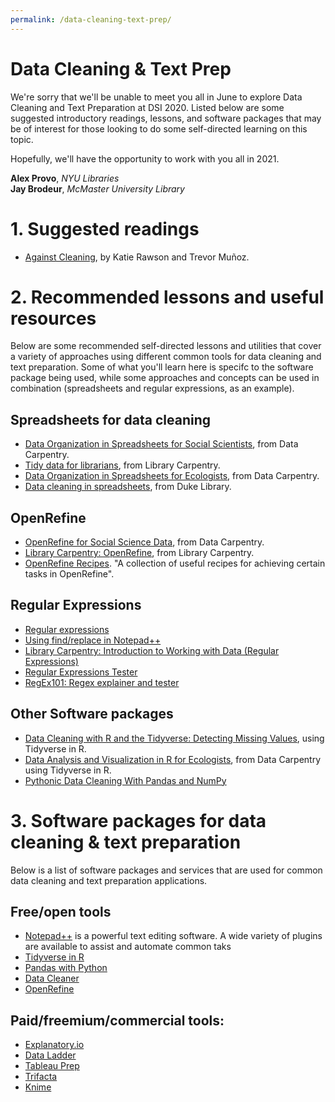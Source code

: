 ```yaml
---
permalink: /data-cleaning-text-prep/
---
```


# Data Cleaning & Text Prep
We're sorry that we'll be unable to meet you all in June to explore Data Cleaning and Text Preparation at DSI 2020. Listed below are some suggested introductory readings, lessons, and software packages that may be of interest for those looking to do some self-directed learning on this topic.

Hopefully, we'll have the opportunity to work with you all in 2021. 

**Alex Provo**, *NYU Libraries*  
**Jay Brodeur**, *McMaster University Library*

# 1. Suggested readings
- [Against Cleaning](http://curatingmenus.org/articles/against-cleaning/), by Katie Rawson and Trevor Muñoz.

# 2. Recommended lessons and useful resources
Below are some recommended self-directed lessons and utilities that cover a variety of approaches using different common tools for data cleaning and text preparation. Some of what you'll learn here is specifc to the software package being used, while some approaches and concepts can be used in combination (spreadsheets and regular expressions, as an example).
 
## Spreadsheets for data cleaning
- [Data Organization in Spreadsheets for Social Scientists](https://datacarpentry.org/spreadsheets-socialsci/), from Data Carpentry.
- [Tidy data for librarians](https://librarycarpentry.org/lc-spreadsheets/), from Library Carpentry.
- [Data Organization in Spreadsheets for Ecologists](https://datacarpentry.org/spreadsheet-ecology-lesson/), from Data Carpentry.
- [Data cleaning in spreadsheets](https://guides.library.duke.edu/excel/cleaning), from Duke Library.

## OpenRefine
- [OpenRefine for Social Science Data](https://datacarpentry.org/openrefine-socialsci/), from Data Carpentry.
- [Library Carpentry: OpenRefine](https://librarycarpentry.org/lc-open-refine/), from Library Carpentry.
- [OpenRefine Recipes](https://github.com/OpenRefine/OpenRefine/wiki/Recipes). "A collection of useful recipes for achieving certain tasks in OpenRefine".

## Regular Expressions
- [Regular expressions](https://regexone.com/)
- [Using find/replace in Notepad++](https://gerardnico.com/ide/notepad/replace)
- [Library Carpentry: Introduction to Working with Data (Regular Expressions)](https://librarycarpentry.org/lc-data-intro/)
- [Regular Expressions Tester](https://www.regular-expressions.info/)
- [RegEx101: Regex explainer and tester](https://regex101.com/)

## Other Software packages
- [Data Cleaning with R and the Tidyverse: Detecting Missing Values](https://towardsdatascience.com/data-cleaning-with-r-and-the-tidyverse-detecting-missing-values-ea23c519bc62), using Tidyverse in R.
- [Data Analysis and Visualization in R for Ecologists](https://datacarpentry.org/R-ecology-lesson/index.html]), from Data Carpentry using Tidyverse in R. 
- [Pythonic Data Cleaning With Pandas and NumPy](https://realpython.com/python-data-cleaning-numpy-pandas/)

# 3. Software packages for data cleaning & text preparation
Below is a list of software packages and services that are used for common data cleaning and text preparation applications. 

## Free/open tools
- [Notepad++](https://notepad-plus-plus.org/downloads/) is a powerful text editing software. A wide variety of plugins are available to assist and automate common taks
- [Tidyverse in R](https://www.tidyverse.org/)
- [Pandas with Python](https://pandas.pydata.org/)
- [Data Cleaner](https://datacleaner.org/)
- [OpenRefine](http://openrefine.org/)

## Paid/freemium/commercial tools:
- [Explanatory.io](https://exploratory.io/)
- [Data Ladder](https://dataladder.com/)
- [Tableau Prep](https://www.tableau.com/products/prep)
- [Trifacta](https://www.trifacta.com/)
- [Knime](https://www.knime.com/)

